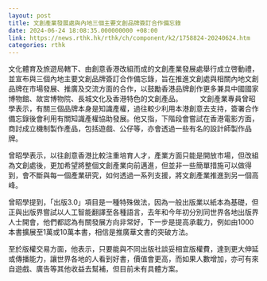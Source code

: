 ```yaml
---
layout: post
title: 文創產業發展處與內地三個主要文創品牌簽訂合作備忘錄
date: 2024-06-24 18:08:35.000000000 +08:00
link: https://news.rthk.hk/rthk/ch/component/k2/1758824-20240624.htm
categories: rthk
---
```


文化體育及旅遊局轄下、由創意香港改組而成的文創產業發展處舉行成立啓動禮，並宣布與三個內地主要文創品牌簽訂合作備忘錄，旨在推進文創處與相關內地文創品牌在市場發展、推廣及交流方面的合作，以鼓勵香港品牌創作更多兼具中國國家博物館、故宮博物院、長城文化及香港特色的文創產品。
　　 
文創產業專員曾昭學表示，有關三個品牌本身是知識產權，過往較少利用本港創意去支持，簽署合作備忘錄後會利用有關知識產權協助發展。他又指，下階段會嘗試在香港電影方面，商討成立機制製作產品，包括遊戲、公仔等，亦會透過一些有名的設計師製作品牌。

曾昭學表示，以往創意香港比較注重培育人才，產業方面只能是開放市場，但改組為文創處後，更加希望將整個文創產業向前邁進，但並非一些簡單措施可以做得到，會不斷與每一個產業研究，如何透過一系列支援，將文創產業推進到另一個高峰。

曾昭學提到，「出版3.0」項目是一種特殊做法，因為一般出版業以紙本為基礎，但正與出版界嘗試以人工智能翻譯至各種語言，去年和今年初分別同世界各地出版界人士開會，他們都認為有關發展方向非常好，下一步是提高承載力，例如由1000本書擴展至1萬或10萬本書，相信是推廣華文書的突破方法。

至於版權交易方面，他表示，只要能與不同出版社談妥相宜版權費，達到更大伸延或傳播能力，讓世界各地的人看到好書，價值會更高，而如果人數增加，亦可有來自遊戲、廣告等其他收益去幫補，但目前未有具體方案。
